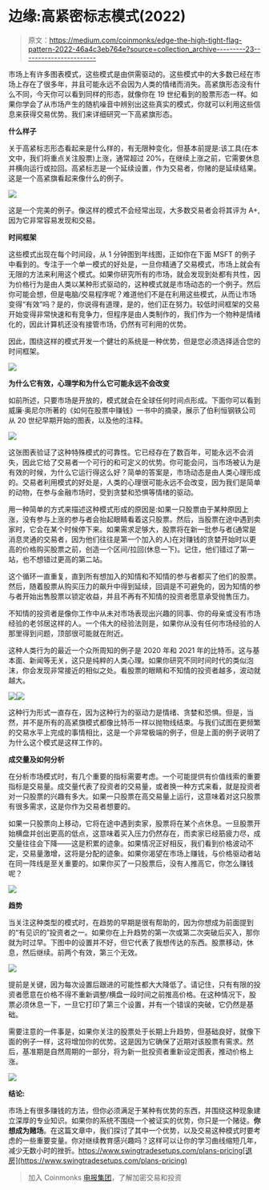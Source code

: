 # 边缘:高紧密标志模式(2022)

> 原文：<https://medium.com/coinmonks/edge-the-high-tight-flag-pattern-2022-46a4c3eb764e?source=collection_archive---------23----------------------->

市场上有许多图表模式，这些模式是由供需驱动的。这些模式中的大多数已经在市场上存在了很多年，并且可能永远不会因为人类的情绪而消失。高紧旗形态没有什么不同，今天你可以看到同样的形态，就像你在 19 世纪看到的股票形态一样。如果你学会了从市场产生的随机噪音中辨别出这些真实的模式，你就可以利用这些信息来获得交易优势。我们来详细研究一下高紧旗形态。

**什么样子**

关于高紧标志形态看起来是什么样的，有无限种变化，但基本前提是:该工具(在本文中，我们将重点关注股票)上涨，通常超过 20%，在继续上涨之前，它需要休息并横向运行或拉回。高紧标志是一个延续设置，作为交易者，你赌的是延续结果。这是一个高紧旗看起来像什么的例子。

![](img/1e139fecd9f552ceaf86c18e2adb0e0c.png)

这是一个完美的例子。像这样的模式不会经常出现，大多数交易者会将其评为 A+,因为它非常容易发现和交易。

**时间框架**

这些模式出现在每个时间段，从 1 分钟图到年线图，正如你在下面 MSFT 的例子中看到的。专注于一个单一模式的好处是，一旦你精通了交易模式，市场上就会有无限的方法来利用这个模式。如果你研究所有的市场，就会发现到处都有共性，因为价格行为是由人类以某种形式驱动的，这种模式就是市场动态的一个例子。然后你可能会想，但是电脑/交易程序呢？难道他们不是在利用这些模式，从而让市场变得“有效”吗？是的，你说得有道理，是的，他们正在努力。较低时间框架的交易开始变得非常快速和有竞争力，但程序是由人类制作的，我们作为一个物种是情绪化的，因此计算机还没有接管市场，仍然有可利用的优势。

因此，围绕这样的模式开发一个健壮的系统是一种优势，但是您必须选择适合您的时间框架。

![](img/04543d250b8877064c26383d5bec0655.png)

**为什么它有效，心理学和为什么它可能永远不会改变**

如前所述，只要市场是开放的，模式就会在全球任何时间点形成。下面你可以看到威廉·奥尼尔所著的《如何在股票中赚钱》一书中的摘录，展示了伯利恒钢铁公司从 20 世纪早期开始的图表，以及他的注释。

![](img/9d657e0acd54ddf9eb9abc2de140cb53.png)

这张图表验证了这种特殊模式的可靠性。它已经存在了数百年，可能永远不会消失，因此它给了交易者一个可行的和可定义的优势。你可能会问，当市场被认为是有效的时候，为什么它运行得这么好？简单的答案是，市场动态是由人类心理形成的。交易者利用模式的好处是，人类的心理很可能永远不会改变，因为我们是简单的动物，在参与金融市场时，受到贪婪和恐惧等情绪的驱动。

用一种简单的方式来描述这种模式形成的原因是:如果一只股票由于某种原因上涨，没有参与上涨的参与者会抬起眼睛看着这只股票。然后，当股票在途中遇到卖家时，它会在某个时候停下来。如果需求足够大，股票将在新一批参与者(通常是消息灵通的交易者，因为他们往往是第一个加入的人)在对赚钱的贪婪开始时以更高的价格购买股票之前，创造一个区间/拉回(休息一下)。记住，他们错过了第一站，也不想错过更高的第二站。

这个循环一直重复，直到所有想加入的知情和不知情的参与者都买了他们的股票。然后，随着股票从购买压力的飙升中得到延续，回调是不可避免的，因为知情的参与者开始出售股票以锁定收益，并且不再有不知情的投资者愿意承受抛售压力。

不知情的投资者是像你工作中从未对市场表现出兴趣的同事、你的母亲或没有市场经验的老邻居这样的人。一个伟大的经验法则是，如果你从没有任何市场经验的人那里得到问题，顶部很可能就在附近。

这种人类行为的最近一个众所周知的例子是 2020 年和 2021 年的比特币。这与基本面、新闻等无关，这只是纯粹的人类心理。如果你研究不同时间时代的类似泡沫，你会发现非常接近的相似之处。看股票的眼睛和不知情的投资者越多，波动就越大。

![](img/4c90fcdfdaf361d47a84672516e8f852.png)![](img/bf139f56855d95aaad4bc842a5d6de55.png)

这种行为形式一直存在，因为这种行为的驱动力是情绪、贪婪和恐惧。但是，当然，并不是所有的高紧旗模式都像比特币一样以抛物线结束。与我们试图在更频繁的交易水平上完成的事情相比，这是一个非常极端的例子，但是上面的例子说明了为什么这个模式是这样工作的。

**成交量及如何分析**

在分析市场模式时，有几个重要的指标需要考虑。一个可能提供有价值线索的重要指标是交易量。成交量代表了投资者的交易量，或者换一种方式来看，就是投资者对一只股票的兴趣有多大。如果一只股票在高交易量上运行，这意味着对这只股票有很多需求，这是你作为交易者想要的。

如果一只股票向上移动，它将在途中遇到卖家，股票将在某个点休息。一旦股票开始横盘并创出更高的低点，这意味着买入压力仍然存在，而卖家已经筋疲力尽，成交量往往会下降——这是积累的迹象。如果情况正好相反，我们看到价格波动不定，交易量激增，这将是分配的迹象。如果你渴望在市场上赚钱，与价格驱动者站在同一阵线是至关重要的。如果你买了一只股票后，没有人推高它，你怎么赚钱呢？

![](img/fd39420cf4c7a72dceb973420fdb566a.png)

**趋势**

当关注这种类型的模式时，在趋势的早期是很有帮助的，因为你想成为前面提到的“有见识的”投资者之一。如果你在上升趋势的第一次或第二次突破后买入，那你就为时过早。下图中的设置并不好，但它代表了我想传达的东西。股票移动，休息，然后继续。前两个有效，第三个无效。

![](img/58423a347512341457ef840cb393042e.png)

提前是关键，因为每次设置后跟进的可能性都大大降低了。请记住，只有有限的投资者愿意在价格不得不重新调整/横盘一段时间之前推高价格。在这种情况下，股票必须休息一下，一旦它打印了第三个设置，并有一个错误的突破，它仍然是基础。

需要注意的一件事是，如果你关注的股票处于长期上升趋势，但基础良好，就像下面的例子一样，这将增加你的优势。这是因为它确保了近期对该股票有需求。然后，基准期是自然周期的一部分，将为新一批投资者重新设定图表，推动价格上涨。

![](img/84bc391ad61b2f4db94d3a9ef23c67d8.png)

**结论:**

市场上有很多赚钱的方法，但你必须满足于某种有优势的东西，并围绕这种现象建立深厚的专业知识。如果你的系统不围绕一个被证实的优势，你只是一个赌徒。**你想成为赌场**。在这篇文章中，我们探讨了其中一个优势，以及交易这种模式时要考虑的一些重要变量。你对继续教育感兴趣吗？这样可以让你的学习曲线缩短几年，减少无数小时的挫折。https://www.swingtradesetups.com/plans-pricing[退房](https://www.swingtradesetups.com/plans-pricing)

> 加入 Coinmonks [电报集团](https://t.me/joinchat/Trz8jaxd6xEsBI4p)，了解加密交易和投资